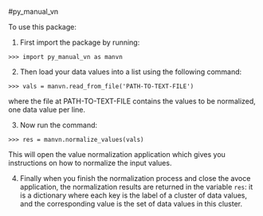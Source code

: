#py_manual_vn

To use this package:

1. First import the package by running:

  ```>>> import py_manual_vn as manvn```

2. Then load your data values into a list using the following command:

  ```>>> vals = manvn.read_from_file('PATH-TO-TEXT-FILE')```
  
  where the file at PATH-TO-TEXT-FILE contains the values to be normalized, one data value per line.

3. Now run the command:

  ```>>> res = manvn.normalize_values(vals)```
  
  This will open the value normalization application which gives you instructions on how to normalize the input values.

4. Finally when you finish the normalization process and close the avoce application, the normalization results are returned in the variable ```res```: it is a dictionary where each key is the label of a cluster of data values, and the corresponding value is the set of data values in this cluster.
